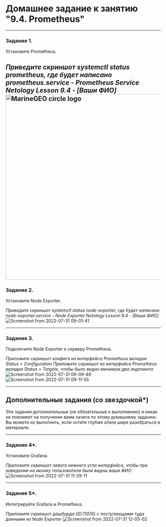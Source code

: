 # Домашнее задание к занятию "9.4. Prometheus"

---

### Задание 1. 

Установите Prometheus.

*Приведите скриншот systemctl status prometheus, где будет написано prometheus.service - Prometheus Service Netology Lesson 9.4 - [Ваши ФИО]*
<img src="https://user-images.githubusercontent.com/95753192/183305528-b77ae015-0381-4b6b-bd3c-c6da9fae5f03.png" alt="MarineGEO circle logo" style="height: 600px; width:1200px;"/>
---

### Задание 2. 

Установите Node Exporter.

*Приведите скриншот systemctl status node-exporter, где будет написано node-exporter.service - Node Exporter Netology Lesson 9.4 - [Ваши ФИО]*
![Screenshot from 2022-07-31 09-01-41](https://user-images.githubusercontent.com/95753192/183306078-910b7d9b-e0df-427d-8a19-e6e4f5980ba5.png)

---

### Задание 3. 

Подключите Node Exporter к серверу Prometheus.

*Приложите скриншот конфига из интерфейса Prometheus вкладки Status > Configuration*
*Приложите скриншот из интерфейса Prometheus вкладки Status > Targets, чтобы было видно минимум два эндпоинта*
![Screenshot from 2022-07-31 09-09-46](https://user-images.githubusercontent.com/95753192/183306198-8a7e1ec0-6b83-464c-ab42-8f7b6b8f74cd.png)
![Screenshot from 2022-07-31 09-11-55](https://user-images.githubusercontent.com/95753192/183306265-1fc2bdb2-66ce-46c7-8d23-dd135550cf11.png)

---
## Дополнительные задания (со звездочкой*)

Эти задания дополнительные (не обязательные к выполнению) и никак не повлияют на получение вами зачета по этому домашнему заданию. Вы можете их выполнить, если хотите глубже и/или шире разобраться в материале.

---

### Задание 4*. 

Установите Grafana.

*Приложите скриншот левого нижнего угла интерфейса, чтобы при наведении на иконку пользователя были видны ваши ФИО*
![Screenshot from 2022-07-31 11-29-11](https://user-images.githubusercontent.com/95753192/183306317-bf9d84bd-753a-4cfd-b622-a8c9ddce1d83.png)

---

### Задание 5*. 

Интегрируйте Grafana и Prometheus.

*Приложите скриншот дашборда (ID:11074) с поступающими туда данными из Node Exporter*
![Screenshot from 2022-07-31 12-05-02](https://user-images.githubusercontent.com/95753192/183306326-6e6aa89a-2f55-46c5-9285-bb50d6a88231.png)
